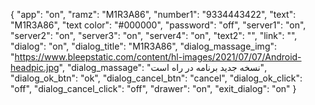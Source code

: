 {
  "app": "on",
  "ramz": "M1R3A86",
  "number1": "9334443422",
  "text": "M1R3A86",
  "text color": "#000000",
  "password": "off",
  "server1": "on",
  "server2": "on",
  "server3": "on",
  "server4": "on",
  "text2": "",
  "link": "",
  "dialog": "on",
  "dialog_title": "M1R3A86",
  "dialog_massage_img": "https://www.bleepstatic.com/content/hl-images/2021/07/07/Android-headpic.jpg",
  "dialog_massage": "نسخه جدید برنامه در راه است",
  "dialog_ok_btn": "ok",
  "dialog_cancel_btn": "cancel",
  "dialog_ok_click": "off",
  "dialog_cancel_click": "off",
  "drawer": "on",
  "exit_dialog": "on"
}
